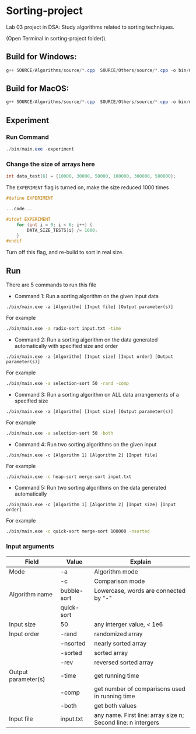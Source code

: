 # Sorting-project
Lab 03 project in DSA: Study algorithms related to sorting techniques.

(Open Terminal in sorting-project folder)\
## Build for Windows: 

``` powershell
g++ SOURCE/Algorithms/source/*.cpp  SOURCE/Others/source/*.cpp -o bin/main.exe
```
## Build for MacOS: 

``` powershell
g++ SOURCE/Algorithms/source/*.cpp  SOURCE/Others/source/*.cpp -o bin/main
```
## Experiment
### Run Command
``` powershell
./bin/main.exe -experiment
```
### Change the size of arrays here

```cpp
int data_test[6] = {10000, 30000, 50000, 100000, 300000, 500000};
```

The ```EXPERIMENT``` flag is turned on, make the size reduced 1000 times

```cpp
#define EXPERIMENT

...code...

#ifdef EXPERIMENT
    for (int i = 0; i < 6; i++) {
        DATA_SIZE_TESTS[i] /= 1000;
    }
#endif
```

Turn off this flag, and re-build to sort in real size.

## Run

There are 5 commands to run this file

- Command 1: Run a sorting algorithm on the given input data

```
./bin/main.exe -a [Algorithm] [Input file] [Output parameter(s)]
```

For example

```sh
./bin/main.exe -a radix-sort input.txt -time
```

- Command 2: Run a sorting algorithm on the data generated automatically with specified size and order

```
./bin/main.exe -a [Algorithm] [Input size] [Input order] [Output parameter(s)]
```

For example

```sh
./bin/main.exe -a selection-sort 50 -rand -comp
```

- Command 3: Run a sorting algorithm on ALL data arrangements of a specified size

```
./bin/main.exe -a [Algorithm] [Input size] [Output parameter(s)]
```

For example

```sh
./bin/main.exe -a selection-sort 50 -both
```

- Command 4:  Run two sorting algorithms on the given input

```
./bin/main.exe -c [Algorithm 1] [Algorithm 2] [Input file]
```

For example

```sh
./bin/main.exe -c heap-sort merge-sort input.txt
```

- Command 5: Run two sorting algorithms on the data generated automatically

```
./bin/main.exe -c [Algorithm 1] [Algorithm 2] [Input size] [Input order]
```

For example

```sh
./bin/main.exe -c quick-sort merge-sort 100000 -nsorted
```

### Input arguments

| Field               | Value       | Explain                                                       |
|---------------------|-------------|---------------------------------------------------------------|
| Mode                | -a          | Algorithm mode                                                |
|                     | -c          | Comparison mode                                               |
| Algorithm name      | bubble-sort | Lowercase, words are connected by "-"                         |
|                     | quick-sort  |                                                               |
| Input size          | 50          | any interger value, < 1e6                                     |
| Input order         | -rand       | randomized array                                              |
|                     | -nsorted    | nearly sorted array                                           |
|                     | -sorted     | sorted array                                                  |
|                     | -rev        | reversed sorted array                                         |
| Output parameter(s) | -time       | get running time                                              |
|                     | -comp       | get number of comparisons used in running time                |
|                     | -both       | get both values                                               |
| Input file          | input.txt   | any name. First line: array size n; Second line: n intergers |